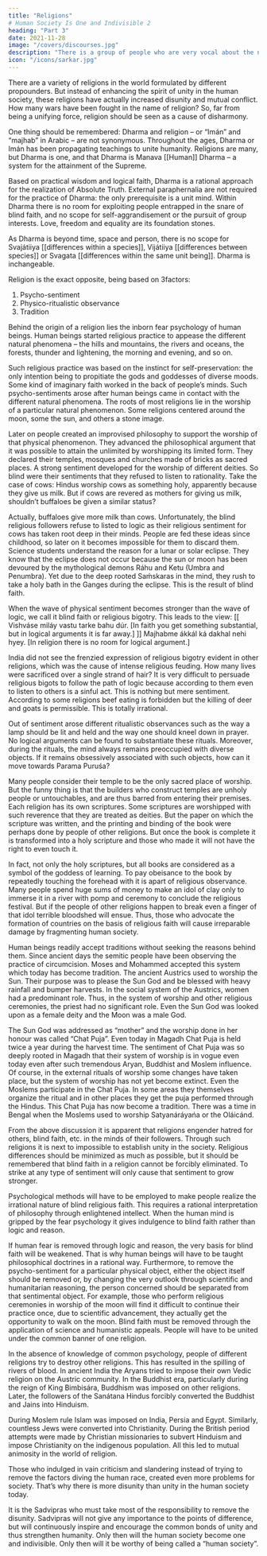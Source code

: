 ```yaml
---
title: "Religions"
# Human Society Is One and Indivisible 2
heading: "Part 3"
date: 2021-11-28
image: "/covers/discourses.jpg"
description: "There is a group of people who are very vocal about the national language. But is it the proper time to fight over the language issue?"
icon: "/icons/sarkar.jpg"
---
```



There are a variety of religions in the world formulated by different propounders. But instead of enhancing the spirit of unity in the human society, these religions have actually increased disunity and mutual conflict. How many wars have been fought in the name of religion? So, far from being a unifying force, religion should be seen as a cause of disharmony.

One thing should be remembered: Dharma and religion – or “Imán” and “majhab” in Arabic – are not synonymous. Throughout the ages, Dharma or Imán has been propagating teachings to unite humanity. Religions are many, but Dharma is one, and that Dharma is Manava [[Human]] Dharma – a system for the attainment of the Supreme. 

Based on practical wisdom and logical faith, Dharma is a rational approach for the realization of Absolute Truth. External paraphernalia are not required for the practice of Dharma: the only prerequisite is a unit mind. Within Dharma there is no room for exploiting people entrapped in the snare of blind faith, and no scope for self-aggrandisement or the pursuit of group interests. Love, freedom and equality are its foundation stones. 

As Dharma is beyond time, space and person, there is no scope for Svajátiiya [[differences within a species]], Vijátiiya [[differences between species]] or Svagata [[differences within the same unit being]]. Dharma is inchangeable.

<!-- Eka eva suhrd dharma nidhane’pyanuyáti yah.
[Dharma is the only real friend; it follows one even after death] -->

Religion is the exact opposite, being based on 3factors:

1. Psycho-sentiment
2. Physico-ritualistic observance
3. Tradition

Behind the origin of a religion lies the inborn fear psychology of human beings. Human beings started religious practice to appease the different natural phenomena – the hills and mountains, the rivers and oceans, the forests, thunder and lightening, the morning and evening, and so on.

Such religious practice was based on the instinct for self-preservation: the only intention being to propitiate the gods and goddesses of diverse moods. Some kind of imaginary faith worked in the back of people’s minds. Such psycho-sentiments arose after human beings came in contact with the different natural phenomena. The roots of most religions lie in the worship of a particular natural phenomenon. Some religions centered around the moon, some the sun, and others a stone image. 

Later on people created an improvised philosophy to support the worship of that physical phenomenon. They advanced the philosophical argument that it was possible to attain the unlimited by worshipping its limited form. They declared their temples, mosques and churches made of bricks as sacred places. A strong sentiment developed for the worship of different deities. So blind were their sentiments that they refused to listen to rationality. Take the case of cows: Hindus worship cows as something holy, apparently because they give us milk. But if cows are revered as mothers for giving us milk, shouldn’t buffaloes be given a similar status? 

Actually, buffaloes give more milk than cows. Unfortunately, the blind religious followers refuse to listed to logic as their religious sentiment for cows has taken root deep in their minds. People are fed these ideas since childhood, so later on it becomes impossible for them to discard them. Science students understand the reason for a lunar or solar eclipse. They know that the eclipse does not occur because the sun or moon has been devoured by the mythological demons Ráhu and Ketu (Umbra and Penumbra). Yet due to the deep rooted Saḿskaras in the mind, they rush to take a holy bath in the Ganges during the eclipse. This is the result of blind faith.

When the wave of physical sentiment becomes stronger than the wave of logic, we call it blind faith or religious bigotry. This leads to the view:
[[
Vishváse miláy vastu tarke bahu dúr.
[In faith you get something substantial, but in logical arguments it is far away.]
]]
Majhabme ákkál ká dakhal nehi hyey.
[In religion there is no room for logical argument.]

India did not see the frenzied expression of religious bigotry evident in other religions, which was the cause of intense religious feuding. How many lives were sacrificed over a single strand of hair? It is very difficult to persuade religious bigots to follow the path of logic because according to them even to listen to others is a sinful act. This is nothing but mere sentiment. According to some religions beef eating is forbidden but the killing of deer and goats is permissible. This is totally irrational.

Out of sentiment arose different ritualistic observances such as the way a lamp should be lit and held and the way one should kneel down in prayer. No logical arguments can be found to substantiate these rituals. Moreover, during the rituals, the mind always remains preoccupied with diverse objects. If it remains obsessively associated with such objects, how can it move towards Parama Puruśa?

Many people consider their temple to be the only sacred place of worship. But the funny thing is that the builders who construct temples are unholy people or untouchables, and are thus barred from entering their premises. Each religion has its own scriptures. Some scriptures are worshipped with such reverence that they are treated as deities. But the paper on which the scripture was written, and the printing and binding of the book were perhaps done by people of other religions. But once the book is complete it is transformed into a holy scripture and those who made it will not have the right to even touch it. 

In fact, not only the holy scriptures, but all books are considered as a symbol of the goddess of learning. To pay obeisance to the book by repeatedly touching the forehead with it is apart of religious observance. Many people spend huge sums of money to make an idol of clay only to immerse it in a river with pomp and ceremony to conclude the religious festival. But if the people of other religions happen to break even a finger of that idol terrible bloodshed will ensue. Thus, those who advocate the formation of countries on the basis of religious faith will cause irreparable damage by fragmenting human society.

Human beings readily accept traditions without seeking the reasons behind them. Since ancient days the semitic people have been observing the practice of circumcision. Moses and Mohammed accepted this system which today has become tradition. The ancient Austrics used to worship the Sun. Their purpose was to please the Sun God and be blessed with heavy rainfall and bumper harvests. In the social system of the Austrics, women had a predominant role. Thus, in the system of worship and other religious ceremonies, the priest had no significant role. Even the Sun God was looked upon as a female deity and the Moon was a male God. 

The Sun God was addressed as “mother” and the worship done in her honour was called “Chat Puja”. Even today in Magadh Chat Puja is held twice a year during the harvest time. The sentiment of Chat Puja was so deeply rooted in Magadh that their system of worship is in vogue even today even after such tremendous Aryan, Buddhist and Moslem influence. Of course, in the external rituals of worship some changes have taken place, but the system of worship has not yet become extinct. Even the Moslems participate in the Chat Puja. In some areas they themselves organize the ritual and in other places they get the puja performed through the Hindus. This Chat Puja has now become a tradition. There was a time in Bengal when the Moslems used to worship Satyanáráyańa or the Oláicánd.

From the above discussion it is apparent that religions engender hatred for others, blind faith, etc. in the minds of their followers. Through such religions it is next to impossible to establish unity in the society. Religious differences should be minimized as much as possible, but it should be remembered that blind faith in a religion cannot be forcibly eliminated. To strike at any type of sentiment will only cause that sentiment to grow stronger. 

Psychological methods will have to be employed to make people realize the irrational nature of blind religious faith. This requires a rational interpretation of philosophy through enlightened intellect. When the human mind is gripped by the fear psychology it gives indulgence to blind faith rather than logic and reason. 

If human fear is removed through logic and reason, the very basis for blind faith will be weakened. That is why human beings will have to be taught philosophical doctrines in a rational way. Furthermore, to remove the psycho-sentiment for a particular physical object, either the object itself should be removed or, by changing the very outlook through scientific and humanitarian reasoning, the person concerned should be separated from that sentimental object. For example, those who perform religious ceremonies in worship of the moon will find it difficult to continue their practice once, due to scientific advancement, they actually get the opportunity to walk on the moon. Blind faith must be removed through the application of science and humanistic appeals. People will have to be united under the common banner of one religion.

In the absence of knowledge of common psychology, people of different religions try to destroy other religions. This has resulted in the spilling of rivers of blood. In ancient India the Aryans tried to impose their own Vedic religion on the Austric community. In the Buddhist era, particularly during the reign of King Bimbisára, Buddhism was imposed on other religions. Later, the followers of the Sanátana Hindus forcibly converted the Buddhist and Jains into Hinduism. 

During Moslem rule Islam was imposed on India, Persia and Egypt. Similarly, countless Jews were converted into Christianity. During the British period attempts were made by Christian missionaries to subvert Hinduism and impose Christianity on the indigenous population. All this led to mutual animosity in the world of religion.

Those who indulged in vain criticism and slandering instead of trying to remove the factors diving the human race, created even more problems for society. That’s why there is more disunity than unity in the human society today.

It is the Sadvipras who must take most of the responsibility to remove the disunity. Sadvipras will not give any importance to the points of difference, but will continuously inspire and encourage the common bonds of unity and thus strengthen humanity. Only then will the human society become one and indivisible. Only then will it be worthy of being called a “human society”.


